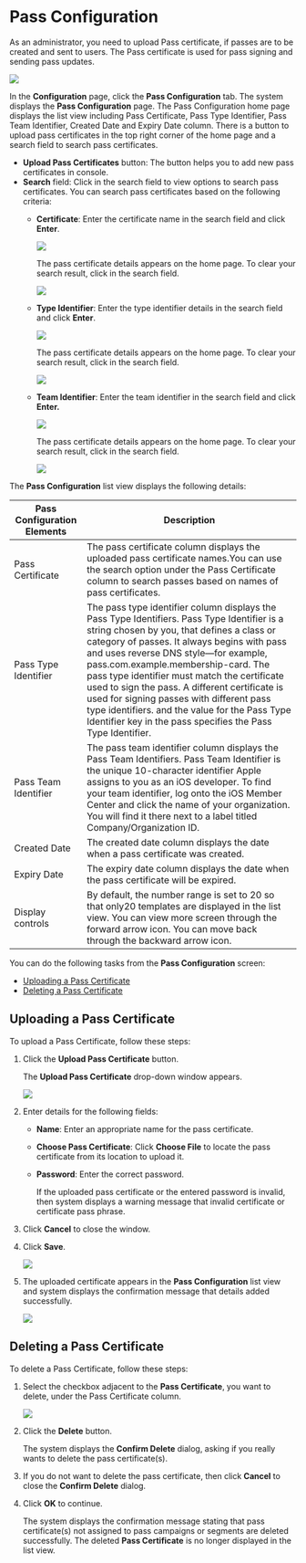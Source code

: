                              


Pass Configuration
==================

As an administrator, you need to upload Pass certificate, if passes are to be created and sent to users. The Pass certificate is used for pass signing and sending pass updates.

![](../Resources/Images/Settings/Configuration/passconfiguration/passcerthomescreen_636x193.png)

In the **Configuration** page, click the **Pass Configuration** tab. The system displays the **Pass Configuration** page. The Pass Configuration home page displays the list view including Pass Certificate, Pass Type Identifier, Pass Team Identifier, Created Date and Expiry Date column. There is a button to upload pass certificates in the top right corner of the home page and a search field to search pass certificates.

*   **Upload Pass Certificates** button: The button helps you to add new pass certificates in console.
*   **Search** field: Click in the search field to view options to search pass certificates. You can search pass certificates based on the following criteria:
    *   **Certificate**: Enter the certificate name in the search field and click **Enter**.
        
        ![](../Resources/Images/Settings/Configuration/passconfiguration/searchpasscertificate.png)
        
        The pass certificate details appears on the home page. To clear your search result, click in the search field.
        
        ![](../Resources/Images/Settings/Configuration/passconfiguration/resultpasscert_559x100.png)
        
    *   **Type Identifier**: Enter the type identifier details in the search field and click **Enter**.
        
        ![](../Resources/Images/Settings/Configuration/passconfiguration/searchpasstype.png)
        
        The pass certificate details appears on the home page. To clear your search result, click in the search field.
        
        ![](../Resources/Images/Settings/Configuration/passconfiguration/resultpassteam_556x95.png)
        
    *   **Team Identifier**: Enter the team identifier in the search field and click **Enter.**
        
        ![](../Resources/Images/Settings/Configuration/passconfiguration/searchteamidentifier.png)
        
        The pass certificate details appears on the home page. To clear your search result, click in the search field.
        
        ![](../Resources/Images/Settings/Configuration/passconfiguration/resultpasstype_561x92.png)
        

The **Pass Configuration** list view displays the following details:

  
| Pass Configuration Elements | Description |
| --- | --- |
| Pass Certificate | The pass certificate column displays the uploaded pass certificate names.You can use the search option under the Pass Certificate column to search passes based on names of pass certificates. |
| Pass Type Identifier | The pass type identifier column displays the Pass Type Identifiers. Pass Type Identifier is a string chosen by you, that defines a class or category of passes. It always begins with pass and uses reverse DNS style—for example, pass.com.example.membership-card. The pass type identifier must match the certificate used to sign the pass. A different certificate is used for signing passes with different pass type identifiers. and the value for the Pass Type Identifier key in the pass specifies the Pass Type Identifier. |
| Pass Team Identifier | The pass team identifier column displays the Pass Team Identifiers. Pass Team Identifier is the unique 10-character identifier Apple assigns to you as an iOS developer. To find your team identifier, log onto the iOS Member Center and click the name of your organization. You will find it there next to a label titled Company/Organization ID. |
| Created Date | The created date column displays the date when a pass certificate was created. |
| Expiry Date | The expiry date column displays the date when the pass certificate will be expired. |
| Display controls | By default, the number range is set to 20 so that only20 templates are displayed in the list view. You can view more screen through the forward arrow icon. You can move back through the backward arrow icon. |

You can do the following tasks from the **Pass Configuration** screen:

*   [Uploading a Pass Certificate](#uploading-a-pass-certificate)
*   [Deleting a Pass Certificate](#deleting-a-pass-certificate)

Uploading a Pass Certificate
----------------------------

To upload a Pass Certificate, follow these steps:

1.  Click the **Upload Pass Certificate** button.
    
    The **Upload Pass Certificate** drop-down window appears.
    
    ![](../Resources/Images/Settings/Configuration/passconfiguration/uploadpasscertificate_581x221.png)
    
2.  Enter details for the following fields:
    *   **Name**: Enter an appropriate name for the pass certificate.
    *   **Choose Pass Certificate**: Click **Choose File** to locate the pass certificate from its location to upload it.
    *   **Password**: Enter the correct password.
        
        If the uploaded pass certificate or the entered password is invalid, then system displays a warning message that invalid certificate or certificate pass phrase.
        
3.  Click **Cancel** to close the window.
4.  Click **Save**.
    
    ![](../Resources/Images/Settings/Configuration/passconfiguration/uploadpasscert2_594x240.png)
    
5.  The uploaded certificate appears in the **Pass Configuration** list view and system displays the confirmation message that details added successfully.  
      
    ![](../Resources/Images/Settings/Configuration/passconfiguration/addedpassinlistview_595x174.png)
    

Deleting a Pass Certificate
---------------------------

To delete a Pass Certificate, follow these steps:

1.  Select the checkbox adjacent to the **Pass Certificate**, you want to delete, under the Pass Certificate column.
    
    ![](../Resources/Images/Settings/Configuration/passconfiguration/deletingpasscertificate_598x98.png)
    
2.  Click the **Delete** button.
    
    The system displays the **Confirm Delete** dialog, asking if you really wants to delete the pass certificate(s).
    
3.  If you do not want to delete the pass certificate, then click **Cancel** to close the **Confirm Delete** dialog.
4.  Click **OK** to continue.
    
    The system displays the confirmation message stating that pass certificate(s) not assigned to pass campaigns or segments are deleted successfully. The deleted **Pass Certificate** is no longer displayed in the list view.
